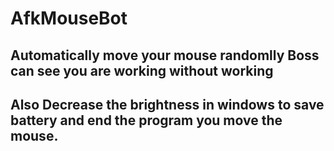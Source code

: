 # AfkMouseBot
## Automatically move your mouse randomlly Boss can see you are working without working
## Also Decrease the brightness in windows to save battery and end the program you move the mouse.

